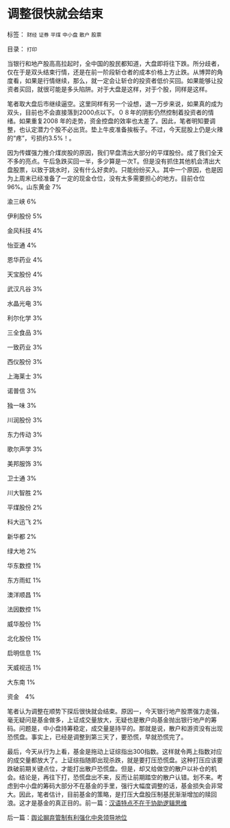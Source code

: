 # 调整很快就会结束

标签： `财经` `证券` `平煤` `中小盘` `散户` `股票` 

目录： `打印`

当银行和地产股高高拉起时，全中国的股民都知道，大盘即将往下跌。所分歧者，仅在于是双头结束行情，还是在前一阶段斩仓者的成本价格上方止跌。从博羿的角度看，如果是行情继续，那么，就一定会让斩仓的投资者低价买回。如果能够让投资者买回，就很可能是多头陷阱。对于大盘是这样，对于个股，同样是这样。

笔者取大盘后市继续逼空。这里同样有另一个设想，退一万步来说，如果真的成为双头，目前也不会直接落到2000点以下。０８年的阴影仍然控制着投资者的情绪。如果重复2008
年的走势，资金控盘的效率也太差了。因此，笔者明知要调整，也认定潜力个股不必出货。垫上牛皮准备挨板子。不过，今天屁股上仍是火辣的“疼”，亏损约3.5%！。

因为传媒强力推介煤炭股的原因，我们早盘清出大部分的平煤股份。成了我们全天不多的亮点。午后急跌买回一半，多少算是一次T。但是没有抓住其他机会清出大盘股票，以致于跳水时，没有什么好卖的。只能纷纷买入。其中一个原因，也是因为上周末已经准备了一定的现金仓位，没有太多需要担心的地方。目前仓位96%。山东黄金 7%

渝三峡 6%

伊利股份 5%

金风科技 4%

怡亚通 4%

恩华药业 4%

天宝股份 4%

武汉凡谷 3%

水晶光电 3%

利尔化学 3%

三全食品 3%

一致药业 3%

西仪股份 3%

上海莱士 3%

诺普信 3%

独一味 3%

川润股份 3%

东力传动 3%

歌尔声学 3%

美邦服饰 3%

卫士通 3%

川大智胜 2%

平煤股份 2%

科大迅飞 2%

新华都 2%

绿大地 2%

华东数控 1%

东方雨虹 1%

澳洋顺昌 1%

法因数控 1%

威华股份 1%

北化股份 1%

启明信息 1%

天威视迅 1%

大东南 1%

资金　4%

笔者认为调整在顺势下探后很快就会结束。原因一，今天银行地产股票强力走强，毫无疑问是基金做多，上证成交量放大，无疑也是散户向基金抛出银行地产的筹码。问题是，中小盘持筹稳定，成交量是持平的。那就是说，散户和游资没有出现恐慌盘。事实上，已经是调整到第三天了，要恐慌，早就恐慌完了。



最后，今天从行为上看，基金是拖动上证综指出300指数。这样就令两上指数对应的成交量都放大了。上证综指随即出现杀跌，就是要打压恐慌盘。这种打压应该要跌破前期关键点位，才能打出散户恐慌盘。但是，却又给做空的散户以补仓的机会。结论是，再往下打，恐慌盘出不来，反而让前期踏空的散户认错。划不来。考虑到中小盘的筹码大部分不在基金的手里，强行大幅度调整的话，基金损失会非常大。因此，笔者估计，目前基金的策略，是打压大盘股压制基民渐渐增加的赎回浪。这才是基金的真正目的。前一篇：[汉语特点不在于协助逻辑思维](../../../2009/5/11/汉语特点不在于协助逻辑思维.md)

后一篇：[舆论摒弃管制有利强化中央领导地位](../../../2009/5/11/舆论摒弃管制有利强化中央领导地位.md)